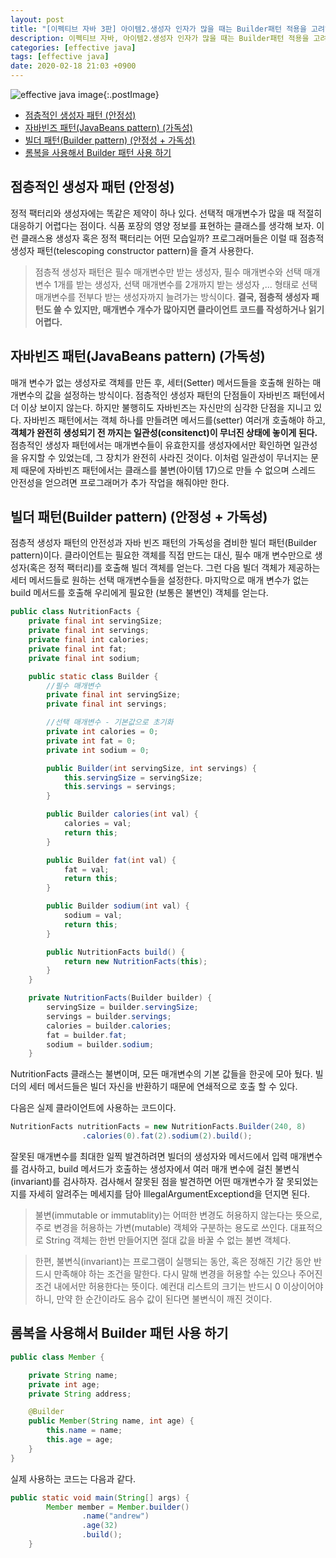 ```yaml
---
layout: post
title: "[이펙티브 자바 3판] 아이템2.생성자 인자가 많을 때는 Builder패턴 적용을 고려하라."
description: 이펙티브 자바, 아이템2.생성자 인자가 많을 때는 Builder패턴 적용을 고려하라.
categories: [effective java]
tags: [effective java]
date: 2020-02-18 21:03 +0900
---
```


![effective java image](https://user-images.githubusercontent.com/28615416/75598228-81ca1c00-5add-11ea-9319-e949af4e07cd.png){:.postImage}

<!-- TOC -->

- [점층적인 생성자 패턴 (안정성)](#점층적인-생성자-패턴-안정성)
- [자바빈즈 패턴(JavaBeans pattern) (가독성)](#자바빈즈-패턴javabeans-pattern-가독성)
- [빌더 패턴(Builder pattern) (안정성 + 가독성)](#빌더-패턴builder-pattern-안정성--가독성)
- [롬복을 사용해서 Builder 패턴 사용 하기](#롬복을-사용해서-builder-패턴-사용-하기)

<!-- /TOC -->

## 점층적인 생성자 패턴 (안정성)

정적 팩터리와 생성자에는 똑같은 제약이 하나 있다. 선택적 매개변수가 많을 때 적절히 대응하기 어렵다는 점이다. 식품 포장의 영양 정보를 표현하는 클래스를 생각해 보자. 이런 클래스용 생성자 혹은 정적 팩터리는 어떤 모습일까? 프로그래머들은 이럴 때 점층적 생성자 패턴(telescoping constructor pattern)을 즐겨 사용한다.

> 점층적 생성자 패턴은 필수 매개변수만 받는 생성자, 필수 매개변수와 선택 매개변수 1개를 받는 생성자, 선택 매개변수를 2개까지 받는 생성자 ,... 형태로 선택 매개변수를 전부다 받는 생성자까지 늘려가는 방식이다.
> **결국, 점층적 생성자 패턴도 쓸 수 있지만, 매개변수 개수가 많아지면 클라이언트 코드를 작성하거나 읽기 어렵다.**

## 자바빈즈 패턴(JavaBeans pattern) (가독성)

매개 변수가 없는 생성자로 객체를 만든 후, 세터(Setter) 메서드들을 호출해 원하는 매개변수의 값을 설정하는 방식이다. 점층적인 생성자 패턴의 단점들이 자바빈즈 패턴에서 더 이상 보이지 않는다. 하지만 불행히도 자바빈즈는 자신만의 심각한 단점을 지니고 있다. 자바빈즈 패턴에서는 객체 하나를 만들려면 메서드를(setter) 여러개 호출해야 하고, **객체가 완전히 생성되기 전 까지는 일관성(consitenct)이 무너진 상태에 놓이게 된다.** 점층적인 생성자 패턴에서는 매개변수들이 유효한지를 생성자에서만 확인하면 일관성을 유지할 수 있었는데, 그 장치가 완전히 사라진 것이다. 이처럼 일관성이 무너지는 문제 때문에 자바빈즈 패턴에서는 클래스를 불변(아이템 17)으로 만들 수 없으며 스레드 안전성을 얻으려면 프로그래머가 추가 작업을 해줘야만 한다.

## 빌더 패턴(Builder pattern) (안정성 + 가독성)

점층적 생성자 패턴의 안전성과 자바 빈즈 패턴의 가독성을 겸비한 빌더 패턴(Builder pattern)이다. 클라이언트는 필요한 객체를 직접 만드는 대신, 필수 매개 변수만으로 생성자(혹은 정적 팩터리)를 호출해 빌더 객체를 얻는다. 그런 다음 빌더 객체가 제공하는 세터 메서드들로 원하는 선택 매개변수들을 설정한다. 마지막으로 매개 변수가 없는 build 메서드를 호출해 우리에게 필요한 (보통은 불변인) 객체를 얻는다.

```java
public class NutritionFacts {
    private final int servingSize;
    private final int servings;
    private final int calories;
    private final int fat;
    private final int sodium;

    public static class Builder {
        //필수 매개변수
        private final int servingSize;
        private final int servings;

        //선택 매개변수 - 기본값으로 초기화
        private int calories = 0;
        private int fat = 0;
        private int sodium = 0;

        public Builder(int servingSize, int servings) {
            this.servingSize = servingSize;
            this.servings = servings;
        }

        public Builder calories(int val) {
            calories = val;
            return this;
        }

        public Builder fat(int val) {
            fat = val;
            return this;
        }

        public Builder sodium(int val) {
            sodium = val;
            return this;
        }

        public NutritionFacts build() {
            return new NutritionFacts(this);
        }
    }

    private NutritionFacts(Builder builder) {
        servingSize = builder.servingSize;
        servings = builder.servings;
        calories = builder.calories;
        fat = builder.fat;
        sodium = builder.sodium;
    }
```

NutritionFacts 클래스는 불변이며, 모든 매개변수의 기본 값들을 한곳에 모아 뒀다. 빌더의 세터 메서드들은 빌더 자신을 반환하기 때문에 연쇄적으로 호출 할 수 있다.

다음은 실제 클라이언트에 사용하는 코드이다.

```java
NutritionFacts nutritionFacts = new NutritionFacts.Builder(240, 8)
                .calories(0).fat(2).sodium(2).build();
```

잘못된 매개변수를 최대한 일찍 발견하려면 빌더의 생성자와 메서드에서 입력 매개변수를 검사하고, build 메서드가 호출하는 생성자에서 여러 매개 변수에 걸친 불변식(invariant)를 검사하자.
검사해서 잘못된 점을 발견하면 어떤 매개변수가 잘 못되었는지를 자세히 알려주는 메세지를 담아 IllegalArgumentExceptiond을 던지면 된다.

> 불변(immutable or immutablity)는 어떠한 변경도 허용하지 않는다는 뜻으로, 주로 변경을 허용하는 가변(mutable) 객체와 구분하는 용도로 쓰인다. 대표적으로 String 객체는 한번 만들어지면 절대 값을 바꿀 수 없는 불변 객체다.

> 한편, 불변식(invariant)는 프로그램이 실행되는 동안, 혹은 정해진 기간 동안 반드시 만족해야 하는 조건을 말한다. 다시 말해 변경을 허용할 수는 있으나 주어진 조건 내에서만 허용한다는 뜻이다. 예컨대 리스트의 크기는 반드시 0 이상이어야 하니, 만약 한 순간이라도 음수 값이 된다면 불변식이 깨진 것이다.

## 롬복을 사용해서 Builder 패턴 사용 하기

```java
public class Member {

    private String name;
    private int age;
    private String address;

    @Builder
    public Member(String name, int age) {
        this.name = name;
        this.age = age;
    }
}

```

실제 사용하는 코드는 다음과 같다.

```java
public static void main(String[] args) {
        Member member = Member.builder()
                .name("andrew")
                .age(32)
                .build();
    }
```
